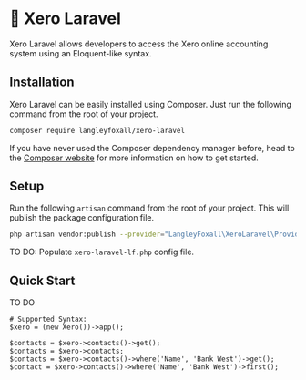 # 💸 Xero Laravel

Xero Laravel allows developers to access the Xero online 
accounting system using an Eloquent-like syntax.

## Installation

Xero Laravel can be easily installed using Composer. Just run the following 
command from the root of your project.

```bash
composer require langleyfoxall/xero-laravel
```

If you have never used the Composer dependency manager before, head 
to the [Composer website](https://getcomposer.org/) for more information 
on how to get started.

## Setup

Run the following `artisan` command from the root of your project. This
will publish the package configuration file.

```bash
php artisan vendor:publish --provider="LangleyFoxall\XeroLaravel\Providers\XeroLaravelServiceProvider"
```

TO DO: Populate `xero-laravel-lf.php` config file.

## Quick Start

TO DO

```
# Supported Syntax:
$xero = (new Xero())->app();

$contacts = $xero->contacts()->get();                               
$contacts = $xero->contacts;
$contacts = $xero->contacts()->where('Name', 'Bank West')->get();
$contact = $xero->contacts()->where('Name', 'Bank West')->first();

```